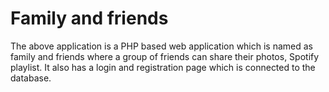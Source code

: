 # Family and friends

The above application is a PHP based web application which is named as family and friends where a group of friends can share their photos, Spotify playlist. It also has a login and registration page which is connected to the database.
